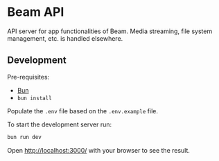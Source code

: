 # Beam API

API server for app functionalities of Beam. Media streaming, file system management, etc. is handled elsewhere.

## Development

Pre-requisites:
- [Bun](https://bun.sh/)
- `bun install`

Populate the `.env` file based on the `.env.example` file.

To start the development server run:

```sh
bun run dev
```

Open <http://localhost:3000/> with your browser to see the result.
